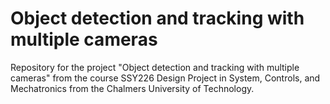 # Object detection and tracking with multiple cameras

Repository for the project "Object detection and tracking with multiple cameras" from the course SSY226 Design Project in System, Controls, and Mechatronics from the Chalmers University of Technology.